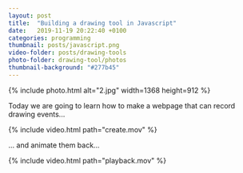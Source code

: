 ```yaml
---
layout: post
title:  "Building a drawing tool in Javascript"
date:   2019-11-19 20:22:40 +0100
categories: programming
thumbnail: posts/javascript.png
video-folder: posts/drawing-tools
photo-folder: drawing-tool/photos
thumbnail-background: "#277b45"
---
```


{% include photo.html alt="2.jpg" width=1368 height=912 %}

Today we are going to learn how to make a webpage that can record drawing events...

{% include video.html path="create.mov" %}

... and animate them back...

{% include video.html path="playback.mov" %}
